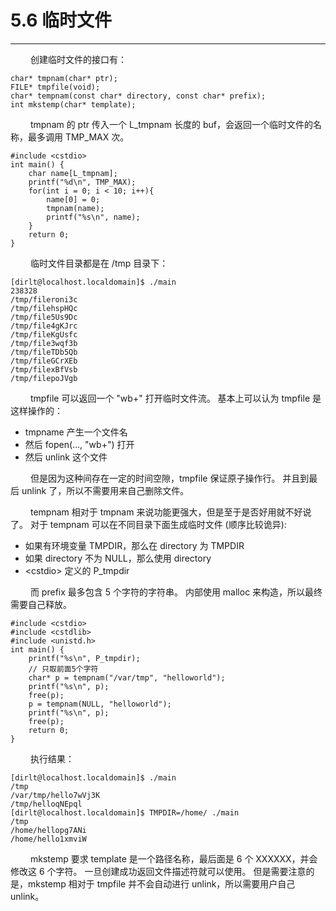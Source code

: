# 5.6 临时文件
***

&emsp;&emsp;
创建临时文件的接口有：

    char* tmpnam(char* ptr);
    FILE* tmpfile(void);
    char* tempnam(const char* directory, const char* prefix);
    int mkstemp(char* template);

&emsp;&emsp;
tmpnam 的 ptr 传入一个 L\_tmpnam 长度的 buf，会返回一个临时文件的名称，最多调用 TMP\_MAX 次。

    #include <cstdio>
    int main() {
        char name[L_tmpnam];
        printf("%d\n", TMP_MAX);
        for(int i = 0; i < 10; i++){
            name[0] = 0;
            tmpnam(name);
            printf("%s\n", name);
        }
        return 0;
    }

&emsp;&emsp;
临时文件目录都是在 /tmp 目录下：

    [dirlt@localhost.localdomain]$ ./main
    238328
    /tmp/fileroni3c
    /tmp/filehspHQc
    /tmp/file5Us9Dc
    /tmp/file4gKJrc
    /tmp/fileKgUsfc
    /tmp/file3wqf3b
    /tmp/fileTDb5Qb
    /tmp/fileGCrXEb
    /tmp/filexBfVsb
    /tmp/filepoJVgb

&emsp;&emsp;
tmpfile 可以返回一个 "wb+" 打开临时文件流。
基本上可以认为 tmpfile 是这样操作的：

+ tmpname 产生一个文件名
+ 然后 fopen(…, "wb+") 打开
+ 然后 unlink 这个文件

&emsp;&emsp;
但是因为这种间存在一定的时间空隙，tmpfile 保证原子操作行。
并且到最后 unlink 了，所以不需要用来自己删除文件。

&emsp;&emsp;
tempnam 相对于 tmpnam 来说功能更强大，但是至于是否好用就不好说了。
对于 tempnam 可以在不同目录下面生成临时文件 (顺序比较诡异):

+ 如果有环境变量 TMPDIR，那么在 directory 为 TMPDIR
+ 如果 directory 不为 NULL，那么使用 directory
+ &lt;cstdio&gt; 定义的 P\_tmpdir

&emsp;&emsp;
而 prefix 最多包含 5 个字符的字符串。
内部使用 malloc 来构造，所以最终需要自己释放。

    #include <cstdio>
    #include <cstdlib>
    #include <unistd.h>
    int main() {
        printf("%s\n", P_tmpdir);
        // 只取前面5个字符
        char* p = tempnam("/var/tmp", "helloworld");
        printf("%s\n", p);
        free(p);
        p = tempnam(NULL, "helloworld");
        printf("%s\n", p);
        free(p);
        return 0;
    }

&emsp;&emsp;
执行结果：

    [dirlt@localhost.localdomain]$ ./main
    /tmp
    /var/tmp/hello7wVj3K
    /tmp/helloqNEpql
    [dirlt@localhost.localdomain]$ TMPDIR=/home/ ./main
    /tmp
    /home/hellopg7ANi
    /home/hello1xmviW

&emsp;&emsp;
mkstemp 要求 template 是一个路径名称，最后面是 6 个 XXXXXX，并会修改这 6 个字符。
一旦创建成功返回文件描述符就可以使用。
但是需要注意的是，mkstemp 相对于 tmpfile 并不会自动进行 unlink，所以需要用户自己 unlink。
